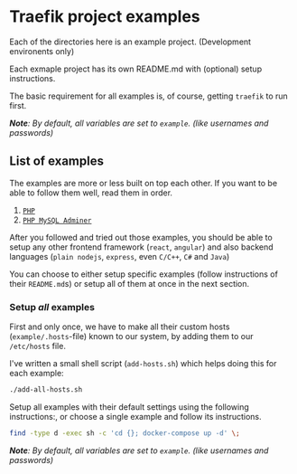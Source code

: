 # Traefik project examples

Each of the directories here is an example project. (Development environents only)

Each exmaple project has its own README.md with (optional) setup instructions.

The basic requirement for all examples is, of course, getting `traefik` to run first.

***Note**: By default, all variables are set to `example`. (like usernames and passwords)*

## List of examples

The examples are more or less built on top each other. If you want to be able to follow them well, read them in order.

1. [`PHP`](./php/README.md)
1. [`PHP MySQL Adminer`](./php-mysql-adminer/README.md)

After you followed and tried out those examples, you should be able to setup any other frontend framework (`react`, `angular`) and also backend languages (`plain nodejs`, `express`, even `C/C++`, `C#` and `Java`)

You can choose to either setup specific examples (follow instructions of their `README.md`s) or setup all of them at once in the next section.

### Setup *all* examples

First and only once, we have to make all their custom hosts (`example/.hosts`-file) known to our system, by adding them to our `/etc/hosts` file.

I've written a small shell script (`add-hosts.sh`) which helps doing this for each example:

```bash
./add-all-hosts.sh
```

Setup all examples with their default settings using the following instructions:, or choose a single example and follow its instructions.

```bash
find -type d -exec sh -c 'cd {}; docker-compose up -d' \;
```

***Note**: By default, all variables are set to `example`. (like usernames and passwords)*
